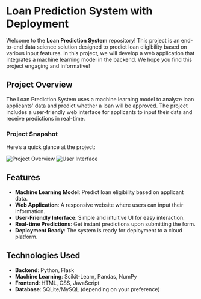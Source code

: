 # Loan Prediction System with Deployment

Welcome to the **Loan Prediction System** repository! This project is an end-to-end data science solution designed to predict loan eligibility based on various input features. In this project, we will develop a web application that integrates a machine learning model in the backend. We hope you find this project engaging and informative!

## Project Overview

The Loan Prediction System uses a machine learning model to analyze loan applicants' data and predict whether a loan will be approved. The project includes a user-friendly web interface for applicants to input their data and receive predictions in real-time.

### Project Snapshot

Here’s a quick glance at the project:

![Project Overview](https://user-images.githubusercontent.com/81796368/120915010-ff0c1580-c6be-11eb-938f-a73d52332447.png)
![User Interface](https://user-images.githubusercontent.com/81796368/120915027-1e0aa780-c6bf-11eb-9812-46800011a61c.png)

## Features

- **Machine Learning Model**: Predict loan eligibility based on applicant data.
- **Web Application**: A responsive website where users can input their information.
- **User-Friendly Interface**: Simple and intuitive UI for easy interaction.
- **Real-time Predictions**: Get instant predictions upon submitting the form.
- **Deployment Ready**: The system is ready for deployment to a cloud platform.

## Technologies Used

- **Backend**: Python, Flask
- **Machine Learning**: Scikit-Learn, Pandas, NumPy
- **Frontend**: HTML, CSS, JavaScript
- **Database**: SQLite/MySQL (depending on your preference)

